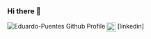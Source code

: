 ### Hi there 👋

<!--
- 🔭 I’m currently working on ...
- 🌱 I’m currently learning ...
- 👯 I’m looking to collaborate on ...
- 🤔 I’m looking for help with ...
- 💬 Ask me about ...
- 📫 How to reach me: ...
- 😄 Pronouns: ...
- ⚡ Fun fact: ...
-->
<img align="left" alt="Eduardo-Puentes Github Profile" src="https://github-readme-stats.vercel.app/api?username=Eduardo-Puentes&show_icons=true&theme=dark" />





<img align="left" alt="Eduardo-Puentes Linkedin" width="22px" src="https://cdn.jsdelivr.net/npm/simple-icons@v3/icons/likedin.svg" target="_blanck"/>
[linkedin]

[linkedin]: https://www.linkedin.com/in/jos%C3%A9-eduardo-puentes-mart%C3%ADnez-5206491a9/
